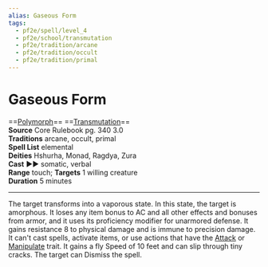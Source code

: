 ```yaml
---
alias: Gaseous Form
tags:
  - pf2e/spell/level_4
  - pf2e/school/transmutation
  - pf2e/tradition/arcane
  - pf2e/tradition/occult
  - pf2e/tradition/primal
---
```


# Gaseous Form

==[Polymorph](Polymorph.md)== ==[Transmutation](Transmutation.md)==  
__Source__ Core Rulebook pg. 340 3.0  
**Traditions** arcane, occult, primal  
**Spell List** elemental  
**Deities** Hshurha, Monad, Ragdya, Zura  
**Cast** ►► somatic, verbal  
**Range** touch; **Targets** 1 willing creature  
**Duration** 5 minutes

---

The target transforms into a vaporous state. In this state, the target is amorphous. It loses any item bonus to AC and all other effects and bonuses from armor, and it uses its proficiency modifier for unarmored defense. It gains resistance 8 to physical damage and is immune to precision damage. It can't cast spells, activate items, or use actions that have the [Attack](Attack.md) or [Manipulate](Manipulate.md) trait. It gains a fly Speed of 10 feet and can slip through tiny cracks. The target can Dismiss the spell.
